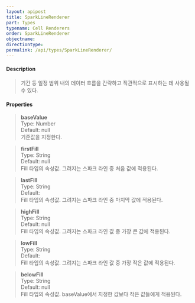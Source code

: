 ```yaml
---
layout: apipost
title: SparkLineRenderer
part: Types
typename: Cell Renderers
order: SparkLineRenderer
objectname: 
directiontype: 
permalink: /api/types/SparkLineRenderer/
---
```



#### Description

> 기간 등 일정 범위 내의 데이터 흐름을 간략하고 직관적으로 표시하는 데 사용될 수 있다.

#### Properties

> **baseValue**  
> Type: Number  
> Default: null  
> 기준값을 지정한다.   

> **firstFill**  
> Type: String  
> Default: null  
> Fill 타입의 속성값. 그려지는 스파크 라인 중 처음 값에 적용된다.

> **lastFill**  
> Type: String  
> Default:  
> Fill 타입의 속성값. 그려지는 스파크 라인 중 마지막 값에 적용된다.

> **highFill**  
> Type: String  
> Default: null  
> Fill 타입의 속성값. 그려지는 스파크 라인 값 중 가장 큰 값에 적용된다.

> **lowFill**  
> Type: String  
> Default:  
> Fill 타입의 속성값. 그려지는 스파크 라인 값 중 가장 작은 값에 적용된다.

> **belowFill**  
> Type: String  
> Default: null  
> Fill 타입의 속성값. baseValue에서 지정한 값보다 작은 값들에게 적용된다.

